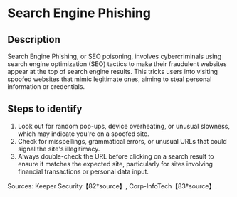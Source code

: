 
# Search Engine Phishing

## Description

Search Engine Phishing, or SEO poisoning, involves cybercriminals using search engine optimization (SEO) tactics to make their fraudulent websites appear at the top of search engine results. This tricks users into visiting spoofed websites that mimic legitimate ones, aiming to steal personal information or credentials.

## Steps to identify

1. Look out for random pop-ups, device overheating, or unusual slowness, which may indicate you're on a spoofed site.
2. Check for misspellings, grammatical errors, or unusual URLs that could signal the site's illegitimacy.
3. Always double-check the URL before clicking on a search result to ensure it matches the expected site, particularly for sites involving financial transactions or personal data input.

Sources: Keeper Security【82†source】, Corp-InfoTech【83†source】.
